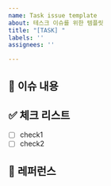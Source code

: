 ```yaml
---
name: Task issue template
about: 테스크 이슈를 위한 템플릿
title: "[TASK] "
labels: ''
assignees: ''

---
```


## 📃 이슈 내용


## ✅ 체크 리스트

- [ ]  check1
- [ ]  check2

## 📌 레퍼런스
